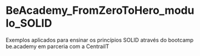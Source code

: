 # BeAcademy_FromZeroToHero_modulo_SOLID

Exemplos aplicados para ensinar os princípios SOLID através do bootcamp be.academy em parceria com a CentraiIT
